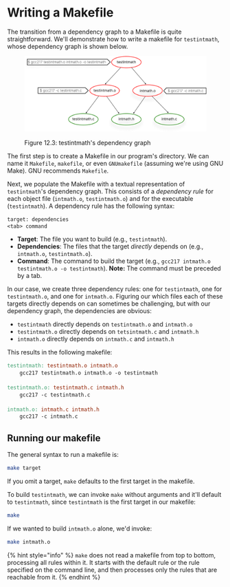 # Writing a Makefile

The transition from a dependency graph to a Makefile is quite straightforward. We'll demonstrate how to write a makefile for `testintmath`, whose dependency graph is shown below.

<figure><img src="../../.gitbook/assets/Group 125 (1).png" alt=""><figcaption><p>Figure 12.3: testintmath's dependency graph</p></figcaption></figure>

The first step is to create a Makefile in our program's directory. We can name it `Makefile`, `makefile`, or even `GNUmakefile` (assuming we're using GNU Make). GNU recommends `Makefile`.

Next, we populate the Makefile with a textual representation of `testintmath`'s dependency graph. This consists of a _dependency rule_ for each object file (`intmath.o`, `testintmath.o`) and for the executable (`testintmath`). A dependency rule has the following syntax:

```
target: dependencies
<tab> command
```

* **Target**: The file you want to build (e.g., `testintmath`).
* **Dependencies**: The files that the target _directly_ depends on (e.g., `intmath.o`, `testintmath.o`).
* **Command**: The command to build the target (e.g., `gcc217 intmath.o testintmath.o -o testintmath`). **Note:** The command must be preceded by a tab.

In our case, we create three dependency rules: one for `testintmath`, one for `testintmath.o`, and one for `intmath.o`. Figuring our which files each of these targets directly depends on can sometimes be challenging, but with our dependency graph, the dependencies are obvious:

* `testintmath` directly depends on `testintmath.o` and `intmath.o`
* `testintmath.o` directly depends on `tetsintmath.c` and `intmath.h`
* `intmath.o` directly depends on `intmath.c` and `intmath.h`

This results in the following makefile:

```makefile
testintmath: testintmath.o intmath.o
    gcc217 testintmath.o intmath.o -o testintmath

testintmath.o: testintmath.c intmath.h
    gcc217 -c testintmath.c

intmath.o: intmath.c intmath.h
    gcc217 -c intmath.c
```

## Running our makefile

The general syntax to run a makefile is:

```bash
make target
```

If you omit a target, `make` defaults to the first target in the makefile.&#x20;

To build `testintmath`, we can invoke `make` without arguments and it'll default to `testintmath`, since `testintmath` is the first target in our makefile:

```bash
make
```

If we wanted to build `intmath.o` alone, we'd invoke:

```bash
make intmath.o
```

{% hint style="info" %}
`make` does not read a makefile from top to bottom, processing all rules within it. It starts with the default rule or the rule specified on the command line, and then processes only the rules that are reachable from it.&#x20;
{% endhint %}
